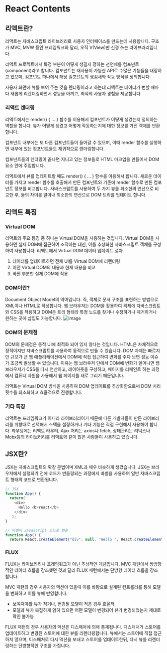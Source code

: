 # React Contents


## 리액트란?
리액트는 자바스크립트 라이브러리로 사용자 인터페이스를 만드는데 사용합니다. 구조가 MVC, MVW 등인 프레임워크와 달리, 오직 V(View)만 신경 쓰는 라이브러리입니다.

리액트 프로젝트에서 특정 부분이 어떻게 생길지 정하는 선언체를 컴포넌트(component)라고 합니다. 컴포넌트는 재사용이 가능한 API로 수많은 기능들을 내장하고 있으며, 
컴포넌트 하나에서 해당 컴포넌트의 생김새와 작동 방식을 정의합니다.

사용자 화면에 뷰를 보여 주는 것을 렌더링이라고 하는데 리액트는 데이터가 변할 때마다 새롭게 리렌더링하면서 성능을 아끼고, 최적의 사용자 경험을 제공합니다.

### 리액트 렌더링
리액트에서는 render() { ... } 함수를 이용해서 컴포넌트가 어떻게 생겼는지 정의하는 역할을 합니다. 뷰가 어떻게 생겼고 어떻게 작동하는지에 대한 정보를 가진 객체를 반환합니다.

컴포넌트 내부에는 또 다른 컴포넌트들이 들어갈 수 있으며, 이때 render 함수를 실행하면 내부에 있는 컴포넌트들도 재귀적으로 렌더링합니다.

컴포넌트들의 렌더링이 끝나면 지니고 있는 정보들로 HTML 마크업을 만들어서 DOM 요소 안에 주입합니다.

리액트에서 뷰를 업데이트할 때도 render() { ... } 함수를 이용해서 합니다. 새로운 데이터를 가지고 render 함수를 호출해서 만든 컴포넌트와 기존에 render 함수로 만튼 컴포넌트 정보를
비교합니다. 사바스크립트를 사용하여 두 가지 뷰를 최소한의 연산으로 비교한 후, 둘의 차이를 알아내 최소한의 연산으로 DOM 트리를 업데이트 합니다.

## 리액트 특징
### Virtual DOM
리액트의 주요 틍징 중 하나는 Virtual DOM을 사용하는 것입니다.
Virtual DOM을 사용하면 실제 DOM에 접근하여 조작하는 대신, 이를 추상화한 자바스크립트 객체를 구성하여 사용합니다.
리엑트에서 Virtual DOM 데이터 업데이트 절차
1. 데이터를 업데이트하면 전체 UI를 Virtual DOM에 리렌더링
2. 이전 Virtual DOM의 내용과 현재 내용을 비교
3. 바뀐 부분만 실제 DOM에 적용

### DOM이란?
Document Object Model의 약어입니다. 즉, 객체로 문서 구조를 표현하는 방법으로 XML이나 HTML로 작성합니다.
웹 브라우저는 DOM을 활용하여 객체에 자바스크립트와 CSS를 적용하고 DOM은 트리 형태라 특정 노드를 찾거나 수정하거나 제거하거나 원하는 곳에 삽입도 가능합니다.
![image](https://user-images.githubusercontent.com/78462110/221190944-281630e7-b989-4a17-88a8-3e5ced430287.png)
### DOM의 문제점
DOM의 문제점은 동적 UI에 최적화 되어 있지 않다는 것입니다. HTML은 자체적으로 정적이지만 자바스크립트를 사용하여 동적으로 만들 수 있습니다.
DOM 자체는 빠르지만 규모가 큰 웹 애플리케이션에서 DOM에 직접 접근하여 변화를 주다 보면 성능 이슈가 조금씩 발생할 수 있습니다. 
이유는 웹 브라우저 단에서 DOM에 변화가 일어나면 웹 브라우저가 CSS를 다시 연산하고, 레이아웃을 구성하고, 페이지를 리페인트 하는 과정에서 컴퓨터 자원을 사용해서 웹 페이지를 새로 그리기 때문입니다.

리액트는 Virtual DOM 방식을 사용하여 DOM 업데이트를 추상화함으로써 DOM 처리 횟수를 최소화하고 효율적으로 진행합니다.

### 기타 특징
리액트는 프레임워크가 아니라 라이브러리이기 때문에 다른 개발자들이 만든 라이브러리를 취향대로 선택해서 스택을 설정하거나 기타 기능은 직접 구현해서 사용해야 합니다.
라우팅에는 리액트 라우터, Ajax 처리는 axios나 fetch, 상태관리는 리덕스나 Mobx등의 라이브러리를 리액트와 같이 많은 사람들이 사용하고 있습니다.

## JSX란?
JSX는 자바스크립트의 확장 문법이며 XML과 매우 비슷하게 생겼습니다. JSX는 브라우저에서 실행되기 전에 코드가 번들링되는 과정에서 바벨을 사용하여 일반 자바스크립트 형태의 코드로 변환됩니다.

```javascript
// JSX
function App() {
  return(
    <div>
      Hello <b>react</b>
    </div>
   );
}

// 바벨이 Javascript 코드로 변환
function App() {
  return React.createElement("div", null, "Hello ", React.createElement("b", null, "react"))
```

### FLUX
FLUX는 라이브러리나 프레임워크가 아닌 추상적인 개념입니다.
MVC 패턴에서 쌍방향적인 데이터 흐름을 강조했던 것과 달리 FLUX 패턴에서는 단방향 데이터 흐름을 강조합니다.

MVC 패턴의 경우 사용자의 액션이 있을때 이를 바탕으로 설계된 컨트롤러를 통해 모델을 변화하고 이를 뷰에 반영합니다.
- 보여져야할 뷰가 적거나, 변경될 모델이 적은 경우 효율적
- 모델과 뷰가 복잡하게 얽혀 있으면 어떤 모델이 변경되어 뷰가 변경되었는지 제대로 확인 불가능

FLUX 패턴의 경우 사용자의 액션은 디스패처에 의해 통제됩니다. 디스패처가 스토어를 업데이트하고 변경된 스토어에 대한 뷰를 리렌더링합니다.
뷰에서는 스토어에 직접 접근하지 않으며, 디스패처로 다시 액션을 보내고 스토어를 업데이트한뒤, 다시 뷰를 리렌더링하는 단방향적인 구조를 가집니다.
